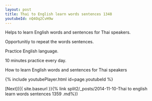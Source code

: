 ```yaml
---
layout: post
title: Thai to English learn words sentences 1348 
youtubeId: nQ4Oq2CvH9w
---
```

 
 
Helps to learn English words and sentences for Thai speakers.

Opportunitiy to repeat the words sentences. 

Practice English language. 
 
10 minutes practice every day. 
 
How to learn English words and sentences for Thai speakers 
 
{% include youtubePlayer.html id=page.youtubeId %}
 
 
[Next]({{ site.baseurl }}{% link  split2/_posts/2014-11-10-Thai to english learn words sentences 1359 .md%})
 
